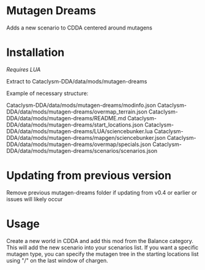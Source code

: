 # Mutagen Dreams
Adds a new scenario to CDDA centered around mutagens

# Installation
*Requires LUA*

Extract to Cataclysm-DDA/data/mods/mutagen-dreams

Example of necessary structure:

Cataclysm-DDA/data/mods/mutagen-dreams/modinfo.json
Cataclysm-DDA/data/mods/mutagen-dreams/overmap_terrain.json
Cataclysm-DDA/data/mods/mutagen-dreams/README.md
Cataclysm-DDA/data/mods/mutagen-dreams/start_locations.json
Cataclysm-DDA/data/mods/mutagen-dreams/LUA/sciencebunker.lua
Cataclysm-DDA/data/mods/mutagen-dreams/mapgen/sciencebunker.json
Cataclysm-DDA/data/mods/mutagen-dreams/overmap/specials.json
Cataclysm-DDA/data/mods/mutagen-dreams/scenarios/scenarios.json

# Updating from previous version
Remove previous mutagen-dreams folder if updating from v0.4 or earlier or issues will likely occur

# Usage
Create a new world in CDDA and add this mod from the Balance category. This will add the new scenario into your scenarios list. If you want a specific mutagen type, you can specify the mutagen tree in the starting locations list using "/" on the last window of chargen.

